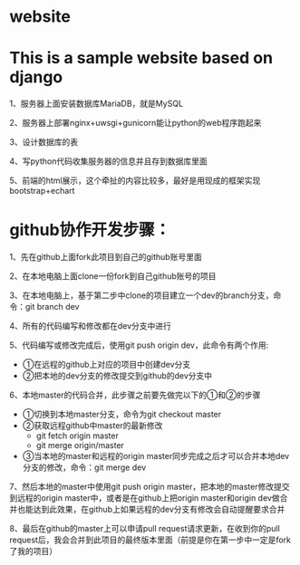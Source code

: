 # website

This is a sample website based on django
========================================
1、服务器上面安装数据库MariaDB，就是MySQL<br>

2、服务器上部署nginx+uwsgi+gunicorn能让python的web程序跑起来<br>

3、设计数据库的表<br>

4、写python代码收集服务器的信息并且存到数据库里面<br>

5、前端的html展示，这个牵扯的内容比较多，最好是用现成的框架实现bootstrap+echart<br>

github协作开发步骤：
===================
1、先在github上面fork此项目到自己的github账号里面<br>

2、在本地电脑上面clone一份fork到自己github账号的项目<br>

3、在本地电脑上，基于第二步中clone的项目建立一个dev的branch分支，命令：git branch dev<br>

4、所有的代码编写和修改都在dev分支中进行<br>

5、代码编写或修改完成后，使用git push origin dev，此命令有两个作用:
* ①在远程的github上对应的项目中创建dev分支<br>
* ②把本地的dev分支的修改提交到github的dev分支中<br>

6、本地master的代码合并，此步骤之前要先做完以下的①和②的步骤
* ①切换到本地master分支，命令为git checkout master<br>
* ②获取远程github中master的最新修改<br>
  * git fetch origin master<br>
  * git merge origin/master<br>
* ③当本地的master和远程的origin master同步完成之后才可以合并本地dev分支的修改，命令：git merge dev<br>

7、然后本地的master中使用git push origin master，把本地的master修改提交到远程的origin master中，或者是在github上把origin master和origin dev做合并也能达到此效果，在github上如果远程的dev分支有修改会自动提醒要求合并<br>

8、最后在github的master上可以申请pull request请求更新，在收到你的pull request后，我会合并到此项目的最终版本里面（前提是你在第一步中一定是fork了我的项目）<br>
